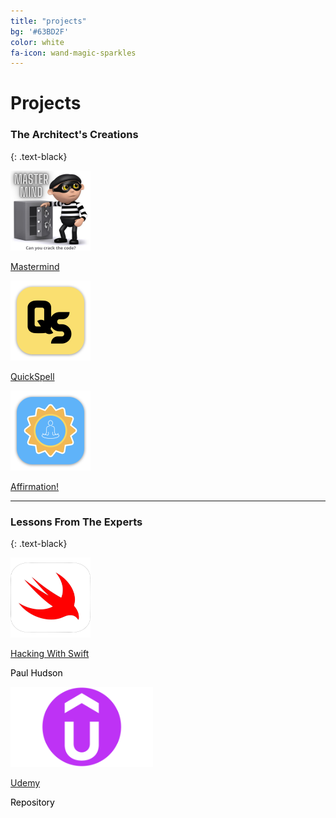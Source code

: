 ```yaml
---
title: "projects"
bg: '#63BD2F'
color: white
fa-icon: wand-magic-sparkles
---
```


# Projects

### **The Architect's Creations**
{: .text-black}

<div class="card_row">
  <div class="card_column">
    <div class="card">
      <img src="/img/MasterMind-logo-512.png" alt="Application Icon" style="width:128px;height:128px;">
      <p style="color:black;"><a href="https://github.com/TheArchitectLabs/The-Architect-Labs/tree/main/MasterMind" target="_blank">Mastermind</a></p>
    </div>
  </div>

  <div class="card_column">
    <div class="card">
      <img src="/img/QuickSpell-logo-512.png" alt="Application Icon" style="width:128px;height:128px;">
      <p style="color:black;"><a href="https://github.com/TheArchitectLabs/The-Architect-Labs/tree/main/QuickSpell" target="_blank">QuickSpell</a></p>
    </div>
  </div>

  <div class="card_column">
    <div class="card">
      <img src="/img/Affirmation-logo-512.png" alt="Application Icon" style="width:128px;height:128px;">
      <p style="color:black;"><a href="https://github.com/TheArchitectLabs/The-Architect-Labs/tree/main/Affirmation!" target="_blank">Affirmation!</a></p>
    </div>
  </div>
</div>

***

### **Lessons From The Experts**
{: .text-black}

<div class="card_row">
  <div class="card_column">
    <div class="card">
      <img src="/img/swift-red.svg" alt="Swift Icon" style="width:128px;height:128px;">
      <p style="color:black;"><a href="https://github.com/TheArchitectLabs/Hacking-With-Swift" target="_blank">Hacking With Swift</a></p>
      <p style="color:black;">Paul Hudson</p>
    </div>
  </div>

  <div class="card_column">
    <div class="card">
      <img src="/img/Udemy-Emblem.png" alt="Udemy Emblem" style="height:128px;">
      <p style="color:black;"><a href="https://github.com/TheArchitectLabs/Udemy" target="_blank">Udemy</a></p>
      <p style="color:black;">Repository</p>
    </div>
  </div>
</div>

<!--
Alright, you've got a clean copy and are ready to push some schmancy pages for the world to ogle at.

- Edit `_config.yml` to change your title, keywords, and description.
- Create a new file in `_posts/` called `2014-01-01-intro.md`
  Edit it, and add:

{% highlight text linenos=table %}
---
title: "home"
bg: white     #defined in _config.yml, can use html color like '#010101'
color: black  #text color
style: center
---

# Example headline!
and so on..
{% endhighlight %}

- Create a second post called `2014-01-02-art.md` with an divider image this time:

{% highlight text linenos=table %}
---
title: "Art"
bg: turquoise  #defined in _config.yml, can use html color like '#0fbfcf'
color: white   #text color
fa-icon: paint-brush
---

#### A new section- oh the humanity!
{% endhighlight %}

**Note:** That part `fa-icon: paint-brush` will use a font-awesome icon of [paint-brush](http://fortawesome.github.io/Font-Awesome/icon/paint-brush/). You can use any icon from this [font-awesome icon directory](http://fortawesome.github.io/Font-Awesome/icons/).

- install Jekyll with `sudo gem install github-pages`
- run `jekyll serve -w`
  - visit [localhost:4000](http://localhost:4000) to see a live locally served preview.
- Push changes and see them live!




## **Changing your colors**
{: style="margin-top:100px;"}

- In each post file you can define `bg: mycolor` and `color: myothercolor` to change the background and text colors for that section.
- **mycolor** can be a quoted html color like `'#0fbfcf'` or a key to a special color defined in **_config.yml** under 'colors'.
  - **Note:** Changes to _config.yml require a manual restart to your local server with `^C` and `jekyll serve -w`.

Nifty, right!



### Also see **README.md** [*on github!*](https://github.com/t413/SinglePaged#usage)
{: style="margin-top:100px;"}
-->

